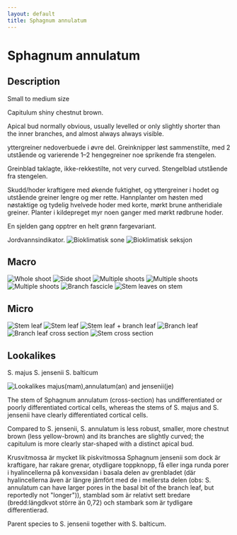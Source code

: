 ```yaml
---
layout: default
title: Sphagnum annulatum
---
```


# Sphagnum annulatum

## Description

Small to medium size

Capitulum shiny chestnut brown.

Apical bud normally obvious, usually levelled or only slightly shorter than the inner branches, and almost always always visible.

yttergreiner nedoverbuede i øvre del. Greinknipper løst sammenstilte, med 2 utstående og varierende 1–2 hengegreiner noe sprikende fra stengelen.

Greinblad taklagte, ikke-rekkestilte, not very curved. Stengelblad utstående fra stengelen.

Skudd/hoder kraftigere med økende fuktighet, og yttergreiner i hodet og utstående greiner lengre og mer rette. Hannplanter om høsten med nøstaktige og tydelig hvelvede hoder med korte, mørkt brune antheridiale greiner. Planter i kildepreget myr noen ganger med mørkt rødbrune hoder. 

En sjelden gang opptrer en helt grønn fargevariant.

Jordvannsindikator.
![Bioklimatisk sone](/Subgenus%20Cuspidata/Sphagnum%20annulatum/bioklimatisk-sone.webp)
![Bioklimatisk seksjon](/Subgenus%20Cuspidata/Sphagnum%20annulatum/bioklimatisk-seksjon.webp)

## Macro
![Whole shoot](/Subgenus%20Cuspidata/Sphagnum%20annulatum/shoot-side.png)
![Side shoot](/Subgenus%20Cuspidata/Sphagnum%20annulatum/shoot-top-down.png)
![Multiple shoots](/Subgenus%20Cuspidata/Sphagnum%20annulatum/shoot-multiple.png)
![Multiple shoots](/Subgenus%20Cuspidata/Sphagnum%20annulatum/shoot-multiple-2.webp)
![Multiple shoots](/Subgenus%20Cuspidata/Sphagnum%20annulatum/shoot-multiple-3.webp)
![Branch fascicle](/Subgenus%20Cuspidata/Sphagnum%20annulatum/branch-fascicle.webp)
![Stem leaves on stem](/Subgenus%20Cuspidata/Sphagnum%20annulatum/stem-leaves-on-stem.webp)

## Micro
![Stem leaf](/Subgenus%20Cuspidata/Sphagnum%20annulatum/leaf-stem.png)
![Stem leaf](/Subgenus%20Cuspidata/Sphagnum%20annulatum/leaf-stem-2.png)
![Stem leaf + branch leaf](/Subgenus%20Cuspidata/Sphagnum%20annulatum/leaf-stem-branch.webp)
![Branch leaf](/Subgenus%20Cuspidata/Sphagnum%20annulatum/leaf-branch.png)
![Branch leaf cross section](/Subgenus%20Cuspidata/Sphagnum%20annulatum/leaf-branch-cross-section.png)
![Stem cross section](/Subgenus%20Cuspidata/Sphagnum%20annulatum/stem-cross-section.png)

## Lookalikes

S. majus
S. jensenii
S. balticum

![Lookalikes majus(mam),annulatum(an) and jensenii(je)](/Subgenus%20Cuspidata/Sphagnum%20annulatum/lookalikes-majus-annulatum-jensenii.webp)

The stem of Sphagnum annulatum (cross-section) has undifferentiated or poorly differentiated cortical cells, whereas the stems of S. majus and S. jensenii have clearly differentiated cortical cells.

Compared to S. jensenii, S. annulatum is less robust, smaller, more chestnut brown (less yellow-brown) and its branches are slightly curved; the capitulum is more clearly star-shaped with a distinct apical bud.

Krusvitmossa är mycket lik piskvitmossa Sphagnum jensenii som dock är kraftigare, har rakare grenar, otydligare toppknopp, få eller inga runda porer i hya­lincellerna på konvexsidan i basala delen av grenbladet (där hyalincellerna även är längre jäm­fört med de i mellersta delen (obs: S. annulatum can have larger pores in the basal bit of the branch leaf, but reportedly not "longer")), stamblad som är relativt sett bredare (bredd:längdkvot större än 0,72) och stambark som är tydligare differentierad.

Parent species to S. jensenii together with S. balticum.
